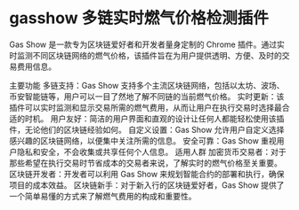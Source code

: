 # gasshow 多链实时燃气价格检测插件
Gas Show 是一款专为区块链爱好者和开发者量身定制的 Chrome 插件。通过实时监测不同区块链网络的燃气价格，该插件旨在为用户提供透明、方便、及时的交易费用信息。

主要功能
多链支持：Gas Show 支持多个主流区块链网络，包括以太坊、波场、币安智能链等，用户可以一目了然地了解不同链的当前燃气价格。
实时更新：该插件可以实时监测和显示交易所需的燃气费用，从而让用户在执行交易时选择最合适的时机。
用户友好：简洁的用户界面和直观的设计让任何人都能轻松使用该插件，无论他们的区块链经验如何。
自定义设置：Gas Show 允许用户自定义选择感兴趣的区块链网络，以便集中关注所需的信息。
安全可靠：Gas Show 重视用户隐私和安全，不会收集或共享任何个人信息。
适用人群
加密货币交易者：对于那些希望在执行交易时节省成本的交易者来说，了解实时的燃气价格至关重要。
区块链开发者：开发者可以利用 Gas Show 来规划智能合约的部署和执行，确保项目的成本效益。
区块链新手：对于新入行的区块链爱好者，Gas Show 提供了一个简单易懂的方式来了解燃气费用的构成和重要性。
